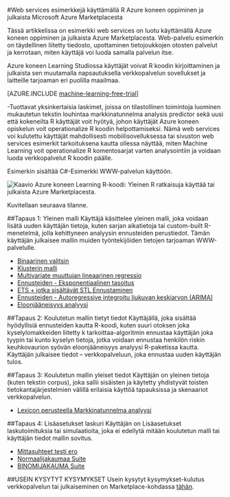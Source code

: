<properties 
    pageTitle="Koneen learning web services esimerkkejä, jotka on luotu R | Microsoft Azure" 
    description="Etsi hyödyllisiä joukko web services esimerkkejä R-koodin ja tietokoneen Learning luotu ja julkaista Azure Marketplacesta." 
    keywords="csharp, r-koodin web services-esimerkkejä"
    services="machine-learning" 
    documentationCenter="" 
    authors="jaymathe" 
    manager="jhubbard" 
    editor="cgronlun"/>

<tags 
    ms.service="machine-learning" 
    ms.workload="data-services" 
    ms.tgt_pltfrm="na" 
    ms.devlang="na" 
    ms.topic="article" 
    ms.date="09/14/2016" 
    ms.author="jaymathe"/> 


#<a name="web-services-examples-using-r-code-on-azure-machine-learning-and-published-to-microsoft-azure-marketplace"></a>Web services esimerkkejä käyttämällä R Azure koneen oppiminen ja julkaista Microsoft Azure Marketplacesta

Tässä artikkelissa on esimerkki web services on luotu käyttämällä Azure koneen oppiminen ja julkaista Azure Marketplacesta. Web-palvelu esimerkin on täydellinen liitetty tiedosto, upottaminen tietojoukkojen otosten palvelut ja kerrotaan, miten käyttäjä voi luoda samalla palvelun itse. 

Azure koneen Learning Studiossa käyttäjät voivat R koodin kirjoittaminen ja julkaista sen muutamalla napsautuksella verkkopalvelun sovellukset ja laitteille tarjoaman eri puolilla maailmaa. 


[AZURE.INCLUDE [machine-learning-free-trial](../../includes/machine-learning-free-trial.md)]


-Tuottavat yksinkertaisia laskimet, joissa on tilastollinen toimintoja luominen mukautetun tekstin louhintaa markkinatunnelma analysis predictor sekä uusi että kokeneilta R käyttäjät voit hyötyä, johon käyttäjät Azure koneen opiskelun voit operationalize R koodin helpottamiseksi. Nämä web services voi kulutettu käyttäjät mahdollisesti mobiilisovelluksessa tai sivuston web services esimerkit tarkoituksena kautta ollessa näyttää, miten Machine Learning voit operationalize R komentosarjat varten analysointiin ja voidaan luoda verkkopalvelut R koodin päälle.

Esimerkin sisältää C#-Esimerkki WWW-palvelun käyttöön.


![Kaavio Azure koneen Learning R-koodi: Yleinen R ratkaisuja käyttää tai julkaista Azure Marketplacesta.][1]

Kuvitellaan seuraava tilanne.

##<a name="scenario-1-generic-model"></a>Tapaus 1: Yleinen malli 
Käyttäjä käsittelee yleinen malli, joka voidaan lisätä uuden käyttäjän tietoja, kuten sarjan aikatietoja tai custom-built R-menetelmä, jolla kehittyneen analyysin ennusteiden perustiedot. Tämän käyttäjän julkaisee mallin muiden työntekijöiden tietojen tarjoaman WWW-palvelulle.



* [Binaarinen valitsin](machine-learning-r-csharp-binary-classifier.md)
* [Klusterin malli](machine-learning-r-csharp-cluster-model.md)
* [Multivariate muuttujan lineaarinen regressio](machine-learning-r-csharp-multivariate-linear-regression.md)
* [Ennusteiden - Eksponentiaalinen tasoitus](machine-learning-r-csharp-forecasting-exponential-smoothing.md)
* [ETS + jotka sisältävät STL Ennustaminen](machine-learning-r-csharp-retail-demand-forecasting.md)
* [Ennusteiden - Autoregressive integroitu liukuvan keskiarvon (ARIMA)](machine-learning-r-csharp-arima.md)
* [Eloonjääneisyys analyysi](machine-learning-r-csharp-survival-analysis.md)


##<a name="scenario-2-trained-model--specific-data"></a>Tapaus 2: Koulutetun mallin tietyt tiedot 
Käyttäjällä, joka sisältää hyödyllisiä ennusteiden kautta R-koodi, kuten suuri otoksen joka kyselylomakkeiden liitetty k tarkoittaa-algoritmin ennustaa käyttäjän joka tyypin tai kunto kyselyn tietoja, jotka voidaan ennustaa henkilön riskin keuhkovaurion syövän eloonjääneisyys analyysi R-paketissa kautta. Käyttäjän julkaisee tiedot – verkkopalveluun, joka ennustaa uuden käyttäjän tulos.

##<a name="scenario-3-trained-model--generic-data"></a>Tapaus 3: Koulutetun mallin yleiset tiedot 
Käyttäjän on yleinen tietoja (kuten tekstin corpus), joka sallii sisäisten ja käytetty yhdistyvät toisten tietokantajärjestelmien välillä erilaisia käyttöä tapauksissa ja skenaariot verkkopalvelun.

* [Lexicon perusteella Markkinatunnelma analyysi](machine-learning-r-csharp-lexicon-based-sentiment-analysis.md)

##<a name="scenario-4-advanced-calculator"></a>Tapaus 4: Lisäasetukset laskuri 
Käyttäjän on Lisäasetukset laskutoimituksia tai simulaatioita, joka ei edellytä mitään koulutetun malli tai käyttäjän tiedot mallin sovitus.

* [Mittasuhteet testi ero](machine-learning-r-csharp-difference-in-two-proportions.md)
* [Normaalijakaumaa Suite](machine-learning-r-csharp-normal-distribution.md)
* [BINOMIJAKAUMA Suite](machine-learning-r-csharp-binomial-distribution.md)

##<a name="faq"></a>USEIN KYSYTYT KYSYMYKSET
Usein kysytyt kysymykset-kulutus verkkopalvelun tai julkaiseminen on Marketplace-kohdassa [tähän](machine-learning-marketplace-faq.md).

[1]: ./media/machine-learning-r-csharp-web-service-examples/machine-learning-r-code-options-for-using-and-sharing-cloud.png


 
